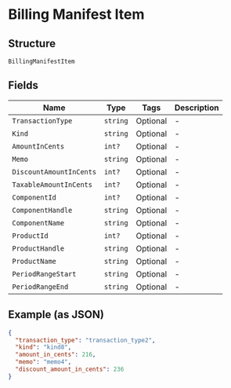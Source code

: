 
# Billing Manifest Item

## Structure

`BillingManifestItem`

## Fields

| Name | Type | Tags | Description |
|  --- | --- | --- | --- |
| `TransactionType` | `string` | Optional | - |
| `Kind` | `string` | Optional | - |
| `AmountInCents` | `int?` | Optional | - |
| `Memo` | `string` | Optional | - |
| `DiscountAmountInCents` | `int?` | Optional | - |
| `TaxableAmountInCents` | `int?` | Optional | - |
| `ComponentId` | `int?` | Optional | - |
| `ComponentHandle` | `string` | Optional | - |
| `ComponentName` | `string` | Optional | - |
| `ProductId` | `int?` | Optional | - |
| `ProductHandle` | `string` | Optional | - |
| `ProductName` | `string` | Optional | - |
| `PeriodRangeStart` | `string` | Optional | - |
| `PeriodRangeEnd` | `string` | Optional | - |

## Example (as JSON)

```json
{
  "transaction_type": "transaction_type2",
  "kind": "kind8",
  "amount_in_cents": 216,
  "memo": "memo4",
  "discount_amount_in_cents": 236
}
```

